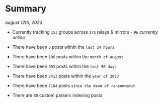 
# Summary
_august 12th, 2023_

- Currently tracking `153` groups across `271` relays & mirrors - _`96` currently online_

- There have been `5` posts within the `last 24 hours`

- There have been `106` posts within the `month of august`

- There have been `993` posts within the `last 90 days`

- There have been `2413` posts within the `year of 2023`

- There have been `7104` posts `since the dawn of ransomwatch`

- There are `80` custom parsers indexing posts

